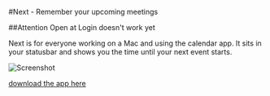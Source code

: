 #Next - Remember your upcoming meetings

##Attention
Open at Login doesn't work yet

Next is for everyone working on a Mac and using the calendar app.
It sits in your statusbar and shows you the time until your next event starts.

![Screenshot](https://raw.github.com/jorin-vogel/Next/master/screen.png)

[download the app here](https://github.com/downloads/jorin-vogel/Next/Next.app.zip)